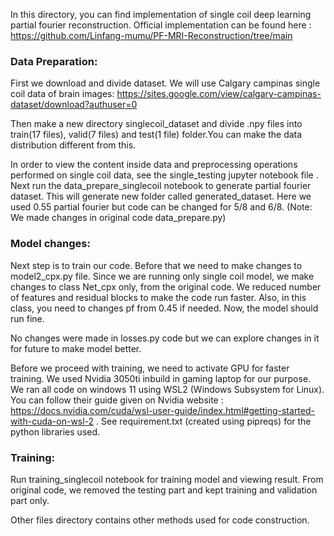 In this directory, you can find implementation of single coil deep learning partial fourier reconstruction.
Official implementation can be found here : https://github.com/Linfang-mumu/PF-MRI-Reconstruction/tree/main

### Data Preparation: 
First we download and divide dataset. We will use Calgary campinas single coil data of brain images:
https://sites.google.com/view/calgary-campinas-dataset/download?authuser=0

Then make a new directory singlecoil_dataset and divide .npy files into train(17 files), valid(7 files) and test(1 file) folder.You can make the data distribution different from this.
 
In order to view the content inside data and preprocessing operations performed on single coil data, see the single_testing jupyter notebook file . Next run the data_prepare_singlecoil notebook to generate partial fourier dataset. This will generate new folder called generated_dataset. Here we used 0.55 partial fourier but code can be changed for 5/8 and 6/8. (Note: We made changes in original code data_prepare.py)

### Model changes: 
Next step is to train our code. Before that we need to make changes to model2_cpx.py file. Since we are running only single coil model, we make changes to class Net_cpx only, from the original code. We reduced number of features and residual blocks to make the code run faster. Also, in this class, you need to changes pf from 0.45 if needed. Now, the model should run fine. 

No changes were made in losses.py code but we can explore changes in it for future to make model better.

Before we proceed with training, we need to activate GPU for faster training. We used Nvidia 3050ti inbuild in gaming laptop for our purpose. We ran all code on windows 11 using WSL2 (Windows Subsystem for Linux). You can follow their guide given on Nvidia website : https://docs.nvidia.com/cuda/wsl-user-guide/index.html#getting-started-with-cuda-on-wsl-2 . See requirement.txt (created using pipreqs) for the python libraries used. 

### Training: 
Run training_singlecoil notebook for training model and viewing result. From original code, we removed the testing part and kept training and validation part only. 


Other files directory contains other methods used for code construction.





